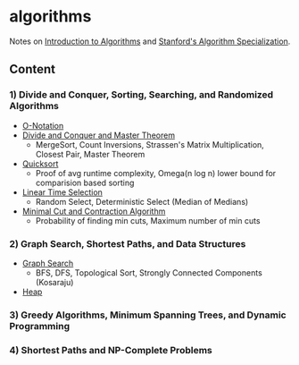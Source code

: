 # algorithms

Notes on [Introduction to Algorithms](https://mitpress.mit.edu/books/introduction-algorithms) and [Stanford's Algorithm Specialization](https://www.coursera.org/specializations/algorithms).

## Content

### 1) Divide and Conquer, Sorting, Searching, and Randomized Algorithms

* [O-Notation](https://github.com/fawind/algorithms/blob/master/01-dc-sort-search-randomized/01_o_notation.ipynb)
* [Divide and Conquer and Master Theorem](https://github.com/fawind/algorithms/blob/master/01-dc-sort-search-randomized/02_divide_and_conquer.ipynb)
  * MergeSort, Count Inversions, Strassen's Matrix Multiplication, Closest Pair, Master Theorem
* [Quicksort](https://github.com/fawind/algorithms/blob/master/01-dc-sort-search-randomized/03_quicksort.ipynb)
  * Proof of avg runtime complexity, Omega(n log n) lower bound for comparision based sorting
* [Linear Time Selection](https://github.com/fawind/algorithms/blob/master/01-dc-sort-search-randomized/04_linear_time_selection.ipynb)
  * Random Select, Deterministic Select (Median of Medians)
* [Minimal Cut and Contraction Algorithm](https://github.com/fawind/algorithms/blob/master/01-dc-sort-search-randomized/05_min_cut_and_contraction_algorithm.ipynb)
  * Probability of finding min cuts, Maximum number of min cuts

### 2) Graph Search, Shortest Paths, and Data Structures

* [Graph Search](https://github.com/fawind/algorithms/blob/master/02-graphSearch-shortestPath-dataStructures/01_graph_search_and_topo_sort.ipynb)
  * BFS, DFS, Topological Sort, Strongly Connected Components (Kosaraju)
* [Heap](https://github.com/fawind/algorithms/blob/master/02-graphSearch-shortestPath-dataStructures/02_heap.ipynb)

### 3) Greedy Algorithms, Minimum Spanning Trees, and Dynamic Programming

### 4) Shortest Paths and NP-Complete Problems
